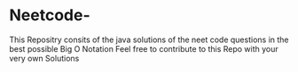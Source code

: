 # Neetcode-
This Repositry consits of the java solutions of the neet code questions in the best possible Big O Notation 
Feel free to contribute to this Repo with your very own Solutions      
 
  

  
